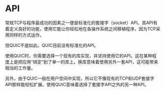 # API

常规TCP与程序最成功的因素之一便是标准化的套接字（socket）API。其API有着定义良好的功能，使用它能让你轻松地在各操作系统之间移植程序，因为TCP采用同样的方式运作。

但QUIC不是如此。QUIC目前没有标准化的API。

使用QUIC时，你需要选择一个现有的库实现，并坚持使用它的API。这在某种程度上是把应用“绑定”到了单一的库上。换库意味着使用另外一套API，这可能带来相当的工作量。

另外，由于QUIC一般在用户空间中实现，所以它不像现有的TCP和UDP套接字API那样能轻松扩展。使用QUIC意味着选择了套接字API之外的另一种API。
